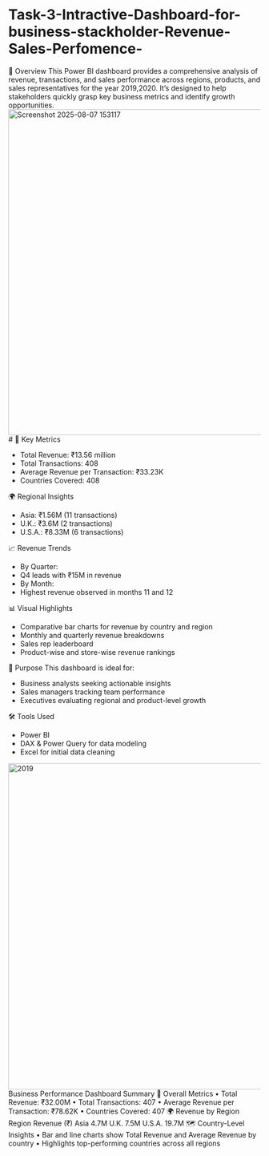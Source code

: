 # Task-3-Intractive-Dashboard-for-business-stackholder-Revenue-Sales-Perfomence-
📝 Overview
This Power BI dashboard provides a comprehensive analysis of revenue, transactions, and sales performance across regions, products, and sales representatives for the year 2019,2020. It’s designed to help stakeholders quickly grasp key business metrics and identify growth opportunities.
<img width="1192" height="650" alt="Screenshot 2025-08-07 153117" src="https://github.com/user-attachments/assets/b77997f2-49cf-46a0-8481-273fe1250a74" />#
📌 Key Metrics
- Total Revenue: ₹13.56 million
- Total Transactions: 408
- Average Revenue per Transaction: ₹33.23K
- Countries Covered: 408

🌍 Regional Insights
- Asia: ₹1.56M (11 transactions)
- U.K.: ₹3.6M (2 transactions)
- U.S.A.: ₹8.33M (6 transactions)

📈 Revenue Trends
- By Quarter:
- Q4 leads with ₹15M in revenue
- By Month:
- Highest revenue observed in months 11 and 12

📊 Visual Highlights
- Comparative bar charts for revenue by country and region
- Monthly and quarterly revenue breakdowns
- Sales rep leaderboard
- Product-wise and store-wise revenue rankings

🚀 Purpose
This dashboard is ideal for:
- Business analysts seeking actionable insights
- Sales managers tracking team performance
- Executives evaluating regional and product-level growth

🛠️ Tools Used
- Power BI
- DAX & Power Query for data modeling
- Excel for initial data cleaning


<img width="1151" height="651" alt="2019" src="https://github.com/user-attachments/assets/d2a6bf58-f122-4237-9344-94bf0add29b0" />
Business Performance Dashboard Summary
🧮 Overall Metrics
•	Total Revenue: ₹32.00M
•	Total Transactions: 407
•	Average Revenue per Transaction: ₹78.62K
•	Countries Covered: 407
🌍 Revenue by Region
Region	Revenue (₹)
Asia	4.7M
U.K.	7.5M
U.S.A.	19.7M
🗺️ Country-Level Insights
•	Bar and line charts show Total Revenue and Average Revenue by country
•	Highlights top-performing countries across all regions




